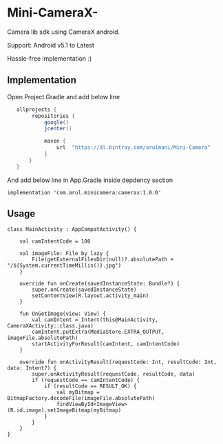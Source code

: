 # Mini-CameraX-

Camera lib sdk using CameraX android. 

Support: Android v5.1 to Latest


Hassle-free implementation :)

## Implementation

Open Project.Gradle and add below line

```groovy
   allprojects {
        repositories {
            google()
            jcenter()

            maven {
                url  "https://dl.bintray.com/arulmani/Mini-Camera"
            }
       }
   }
```

And add below line in App.Gradle inside depdency section

    implementation 'com.arul.minicamera:camerax:1.0.0'

## Usage

```
class MainActivity : AppCompatActivity() {

    val camIntentCode = 100

    val imageFile: File by lazy {
        File(getExternalFilesDir(null)?.absolutePath + "/${System.currentTimeMillis()}.jpg")
    }

    override fun onCreate(savedInstanceState: Bundle?) {
        super.onCreate(savedInstanceState)
        setContentView(R.layout.activity_main)
    }

    fun OnGetImage(view: View) {
        val camIntent = Intent(this@MainActivity, CameraXActivity::class.java)
        camIntent.putExtra(MediaStore.EXTRA_OUTPUT, imageFile.absolutePath)
        startActivityForResult(camIntent, camIntentCode)
    }

    override fun onActivityResult(requestCode: Int, resultCode: Int, data: Intent?) {
        super.onActivityResult(requestCode, resultCode, data)
        if (requestCode == camIntentCode) {
            if (resultCode == RESULT_OK) {
                val myBitmap = BitmapFactory.decodeFile(imageFile.absolutePath)
                findViewById<ImageView>(R.id.image).setImageBitmap(myBitmap)
            }
        }
    }
}

```
